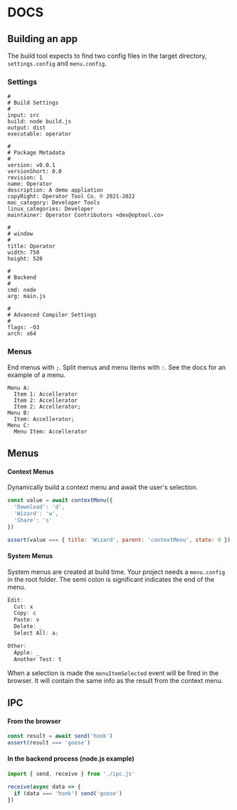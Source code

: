 # DOCS

## Building an app

The build tool expects to find two config files in the
target directory, `settings.config` and `menu.config`.

### Settings

```syntax
#
# Build Settings
#
input: src
build: node build.js
output: dist
executable: operator

#
# Package Metadata
#
version: v0.0.1
versionShort: 0.0
revision: 1
name: Operator
description: A demo appliation
copyRight: Operator Tool Co. © 2021-2022
mac_category: Developer Tools
linux_categories: Developer
maintainer: Operator Contributors <dev@optool.co>

#
# window
#
title: Operator
width: 750
height: 520

#
# Backend
#
cmd: node
arg: main.js

#
# Advanced Compiler Settings
#
flags: -O3
arch: x64
```

### Menus

End menus with `;`. Split menus and menu items with `:`. See the
docs for an example of a menu.

```syntax
Menu A:
  Item 1: Accellerator
  Item 2: Accellerator
  Item 2: Accellerator;
Menu B:
  Item: Accellerator;
Menu C:
  Menu Item: Accellerator
```

## Menus

#### Context Menus

Dynamically build a context menu and await the user's selection.

```js
const value = await contextMenu({
  'Download': 'd',
  'Wizard': 'w',
  'Share': 's'
})

assert(value === { title: 'Wizard', parent: 'contextMenu', state: 0 })
```

#### System Menus

System menus are created at build time. Your project needs a `menu.config`
in the root folder. The semi colon is significant indicates the end of the menu.

```js
Edit:
  Cut: x
  Copy: c
  Paste: v
  Delete: _
  Select All: a;

Other:
  Apple: _
  Another Test: t
```

When a selection is made the `menuItemSelected` event will be fired in the
browser. It will contain the same info as the result from the context menu.

## IPC

#### From the browser

```js
const result = await send('honk')
assert(result === 'goose')
```

#### In the backend process (node.js example)

```js
import { send, receive } from './ipc.js'

receive(async data => {
  if (data === 'honk') send('goose')
})
```


